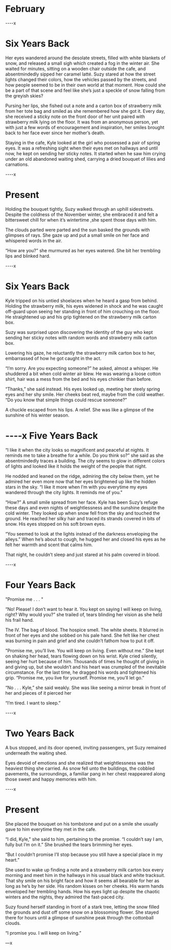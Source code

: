 # February

\----x

# Six Years Back

Her eyes wandered around the desolate streets, filled with white blankets of snow, and released a small sigh which created a fog in the winter air. She waited for minutes, sitting on a wooden chair outside the cafe, and absentmindedly sipped her caramel latté. Suzy stared at how the street lights changed their colors, how the vehicles passed by the streets, and how people seemed to be in their own world at that moment. How could she be a part of that scene and feel like she’s just a speckle of snow falling from the greyish skies?

Pursing her lips, she fished out a note and a carton box of strawberry milk from her tote bag and smiled as she remembered how she got it. Every day, she received a sticky note on the front door of her unit paired with strawberry milk lying on the floor. It was from an anonymous person, yet with just a few words of encouragement and inspiration, her smiles brought back to her face ever since her mother’s death.

Staying in the cafe, Kyle looked at the girl who possessed a pair of spring eyes. It was a refreshing sight when their eyes met on hallways and until now, he kept on sending her sticky notes. It started when he saw him crying under an old abandoned waiting shed, carrying a dried bouquet of lilies and carnations.

\----x

# 

# Present

Holding the bouquet tightly, Suzy walked through an uphill sidestreets. Despite the coldness of the November winter, she embraced it and felt a bittersweet chill for when it’s wintertime ,she spent those days with him.

The clouds parted were parted and the sun basked the grounds with glimpses of rays. She gaze up and put a small smile on her face and whispered words in the air.

“How are you?” she murmured as her eyes watered. She bit her trembling lips and blinked hard.

\----x

# Six Years Back

Kyle tripped on his untied shoelaces when he heard a gasp from behind. Holding the strawberry milk, his eyes widened in shock and he was caught off-guard upon seeing her standing in front of him crouching on the floor. He straightened up and his grip tightened on the strawberry milk carton box.

Suzy was surprised upon discovering the identity of the guy who kept sending her sticky notes with random words and strawberry milk carton box.

Lowering his gaze, he reluctantly the strawberry milk carton box to her, embarrassed of how he got caught in the act.

“I’m sorry. Are you expecting someone?” he asked, almost a whisper. He shuddered a bit when cold winter air blew. He was wearing a loose cotton shirt, hair was a mess from the bed and his eyes chinkier than before.

“Thanks,” she said instead. His eyes looked up, meeting her steely spring eyes and her shy smile. Her cheeks beat red, maybe from the cold weather. “Do you know that simple things could rescue someone?”

A chuckle escaped from his lips. A relief. She was like a glimpse of the sunshine of his winter season.

# \----x  Five Years Back

“I like it when the city looks so magnificent and peaceful at nights. It reminds me to take a breathe for a while. Do you think so?” she said as she absentmindedly traces a building. The city seems to glow in different colors of lights and looked like it holds the weight of the people that night.

He nodded and leaned on the ridge, admiring the city below them, yet he admired her even more now that her eyes brightened up like the hidden stars in the sky. “I like it more when I’m with you everytime my eyes wandered through the city lights. It reminds me of you."

“How?” A small smile spread from her face. Kyle has been Suzy’s refuge these days and even nights of weightlessness and the sunshine despite the cold winter. They looked up when snow fell from the sky and touched the ground. He reached her silky hair and traced its strands covered in bits of snow. His eyes stopped on his soft brown eyes.

“You seemed to look at the lights instead of the darkness enveloping the alleys.” When he’s about to cough, he hugged her and closed his eyes as he felt her warmth and scent that calms him.

That night, he couldn’t sleep and just stared at his palm covered in blood.

\----x

# Four Years Back

"Promise me . . . "

“No\! Please\! I don’t want to hear it. You kept on saying I will keep on living, right? Why would you?” she trailed of, tears blinding her vision as she held his frail hand.

The IV. The bag of blood. The hospice smell. The white sheets. It blurred in front of her eyes and she sobbed on his pale hand. She felt like her chest was burning in pain and grief and she couldn’t fathom how to put it off.

"Promise me, you’ll live. You will keep on living. Even without me.” She kept on shaking her head, tears flowing down on his wrist. Kyle cried silently, seeing her hurt because of him. Thousands of times he thought of giving in and giving up, but she wouldn’t and his heart was crumpled of the inevitable circumstance. For the last time, he dragged his words and tightened his grip. “Promise me, you live for yourself. Promise me, you’ll let go.”

“No . . . Kyle,” she said weakly. She was like seeing a mirror break in front of her and pieces of it pierced her

“I’m tired. I want to sleep.”

\----x

# Two Years Back

A bus stopped, and its door opened, inviting passengers, yet Suzy remained underneath the waiting shed.

Eyes devoid of emotions and she realized that weightlessness was the heaviest thing she carried. As snow fell unto the buildings, the cobbled pavements, the surroundings, a familiar pang in her chest reappeared along those sweet and happy memories with him.

\----x

# Present

She placed the bouquet on his tombstone and put on a smile she usually gave to him everytime they met in the cafe.

“I did, Kyle," she said to him, pertaining to the promise. “I couldn’t say I am, fully but I’m on it.” She brushed the tears brimming her eyes.

“But I couldn’t promise I’ll stop because you still have a special place in my heart.”

She used to wake up finding a note and a strawberry milk carton box every morning and meet him in the hallways in his usual black and white tracksuit. That shy smile on his bright face and how it seems all bearable for her as long as he’s by her side. His random kisses on her cheeks. His warm hands enveloped her trembling hands. How his eyes light up despite the chaotic winters and the nights, they admired the fast-paced city.

Suzy found herself standing in front of a stark tree, letting the snow filled the grounds and dust off some snow on a blossoming flower. She stayed there for hours until a glimpse of sunshine peak through the cottonball clouds.

“I promise you. I will keep on living.”

—x  
